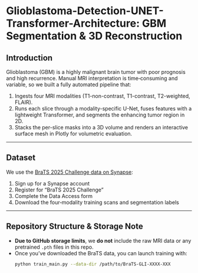 # Glioblastoma-Detection-UNET-Transformer-Architecture: GBM Segmentation & 3D Reconstruction

## Introduction
Glioblastoma (GBM) is a highly malignant brain tumor with poor prognosis and high recurrence.  Manual MRI interpretation is time‐consuming and variable, so we built a fully automated pipeline that:
1. Ingests four MRI modalities (T1-non-contrast, T1-contrast, T2-weighted, FLAIR).  
2. Runs each slice through a modality-specific U-Net, fuses features with a lightweight Transformer, and segments the enhancing tumor region in 2D.  
3. Stacks the per-slice masks into a 3D volume and renders an interactive surface mesh in Plotly for volumetric evaluation.  

---

## Dataset
We use the [BraTS 2025 Challenge data on Synapse](https://www.synapse.org/Synapse:syn53708249/wiki/626323):
1. Sign up for a Synapse account  
2. Register for “BraTS 2025 Challenge”  
3. Complete the Data Access form  
4. Download the four‐modality training scans and segmentation labels  

---

## Repository Structure & Storage Note
- **Due to GitHub storage limits**, we **do not** include the raw MRI data or any pretrained `.pth` files in this repo.  
- Once you’ve downloaded the BraTS data, you can launch training with:
  ```bash
  python train_main.py --data-dir /path/to/BraTS-GLI-XXXX-XXX
